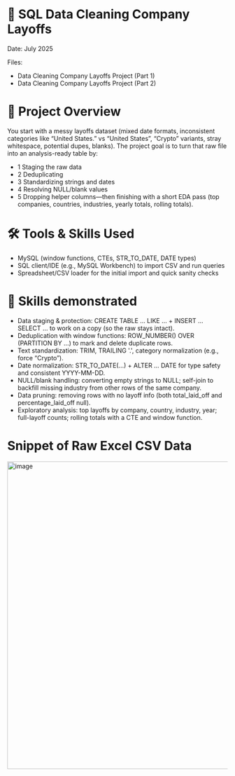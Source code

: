 # 🧹 SQL Data Cleaning Company Layoffs
Date: July 2025

Files: 
- Data Cleaning Company Layoffs Project (Part 1)
- Data Cleaning Company Layoffs Project (Part 2)
# 📌 Project Overview
You start with a messy layoffs dataset (mixed date formats, inconsistent categories like “United States.” vs “United States”, “Crypto” variants, stray whitespace, potential dupes, blanks). The project goal is to turn that raw file into an analysis-ready table by:
- 1 Staging the raw data
- 2 Deduplicating
- 3 Standardizing strings and dates
- 4 Resolving NULL/blank values
- 5 Dropping helper columns—then finishing with a short EDA pass (top companies, countries, industries, yearly totals, rolling totals).

# 🛠 Tools & Skills Used
- MySQL (window functions, CTEs, STR_TO_DATE, DATE types)
- SQL client/IDE (e.g., MySQL Workbench) to import CSV and run queries
- Spreadsheet/CSV loader for the initial import and quick sanity checks

# 🧠 Skills demonstrated

- Data staging & protection: CREATE TABLE … LIKE … + INSERT … SELECT … to work on a copy (so the raw stays intact).
- Deduplication with window functions: ROW_NUMBER() OVER (PARTITION BY …) to mark and delete duplicate rows.
- Text standardization: TRIM, TRAILING '.', category normalization (e.g., force “Crypto”).
- Date normalization: STR_TO_DATE(...) + ALTER … DATE for type safety and consistent YYYY-MM-DD.
- NULL/blank handling: converting empty strings to NULL; self-join to backfill missing industry from other rows of the same company.
- Data pruning: removing rows with no layoff info (both total_laid_off and percentage_laid_off null).
- Exploratory analysis: top layoffs by company, country, industry, year; full-layoff counts; rolling totals with a CTE and window function.

# Snippet of Raw Excel CSV Data
<img width="950" height="702" alt="image" src="https://github.com/user-attachments/assets/808c9c02-5fd5-422c-bb8a-08282c622a74" />
